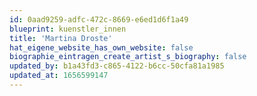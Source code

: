 ```yaml
---
id: 0aad9259-adfc-472c-8669-e6ed1d6f1a49
blueprint: kuenstler_innen
title: 'Martina Droste'
hat_eigene_website_has_own_website: false
biographie_eintragen_create_artist_s_biography: false
updated_by: b1a43fd3-c865-4122-b6cc-50cfa81a1985
updated_at: 1656599147
---
```

